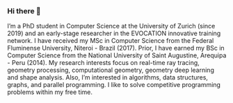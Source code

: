 ### Hi there 👋

I’m a PhD student in Computer Science at the University of Zurich (since 2019) and an early-stage researcher in the EVOCATION innovative training network. I have received my MSc in Computer Science from the Federal Fluminense University, Niteroi - Brazil (2017). Prior, I have earned my BSc in Computer Science from the National University of Saint Augustine, Arequipa - Peru (2014). My research interests focus on real-time ray tracing, geometry processing, computational geometry, geometry deep learning and shape analysis. Also, I’m interested in algorithms, data structures, graphs, and parallel programming. I like to solve competitive programming problems within my free time.

<!--
**larc/larc** is a ✨ _special_ ✨ repository because its `README.md` (this file) appears on your GitHub profile.

Here are some ideas to get you started:

- 🔭 I’m currently working on ...
- 🌱 I’m currently learning ...
- 👯 I’m looking to collaborate on ...
- 🤔 I’m looking for help with ...
- 💬 Ask me about ...
- 📫 How to reach me: ...
- 😄 Pronouns: ...
- ⚡ Fun fact: ...
-->

